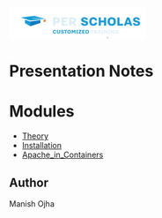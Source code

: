 [![Per Scholas](per_scholas.png)](https://www.perscholas.org) 

# Presentation Notes

# Modules
- [Theory](https://github.com/huhm4n/IaC-with-Docker-and-Terraform/tree/main/lab00_Theory) 
- [Installation](https://github.com/huhm4n/IaC-with-Docker-and-Terraform/tree/main/lab01_Installation)
- [Apache_in_Containers](https://github.com/huhm4n/IaC-with-Docker-and-Terraform/tree/main/lab02_Apache_in_Containers)

## Author
Manish Ojha